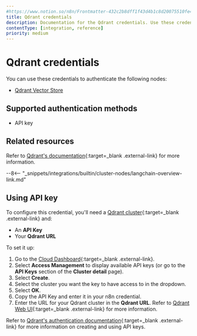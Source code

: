 ```yaml
---
#https://www.notion.so/n8n/Frontmatter-432c2b8dff1f43d4b1c8d20075510fe4
title: Qdrant credentials
description: Documentation for the Qdrant credentials. Use these credentials to authenticate Qdrant in n8n, a workflow automation platform.
contentType: [integration, reference]
priority: medium
---
```


# Qdrant credentials

You can use these credentials to authenticate the following nodes:

* [Qdrant Vector Store](/integrations/builtin/cluster-nodes/root-nodes/n8n-nodes-langchain.vectorstoreqdrant/)

## Supported authentication methods

- API key

## Related resources

Refer to [Qdrant's documentation](https://qdrant.tech/documentation/){:target=_blank .external-link} for more information.

--8<-- "_snippets/integrations/builtin/cluster-nodes/langchain-overview-link.md"

## Using API key

To configure this credential, you'll need a [Qdrant cluster](https://qdrant.tech/documentation/cloud/create-cluster/){:target=_blank .external-link} and:

- An **API Key**
- Your **Qdrant URL**

To set it up:

1. Go to the [Cloud Dashboard](https://qdrant.to/cloud){:target=_blank .external-link}.
2. Select **Access Management** to display available API keys (or go to the **API Keys** section of the **Cluster detail** page).
3. Select **Create**.
4. Select the cluster you want the key to have access to in the dropdown.
5. Select **OK**.
6. Copy the API Key and enter it in your n8n credential.
7. Enter the URL for your Qdrant cluster in the **Qdrant URL**. Refer to [Qdrant Web UI](https://qdrant.tech/documentation/interfaces/web-ui/){:target=_blank .external-link} for more information.

Refer to [Qdrant's authentication documentation](https://qdrant.tech/documentation/cloud/authentication/){:target=_blank .external-link} for more information on creating and using API keys.
